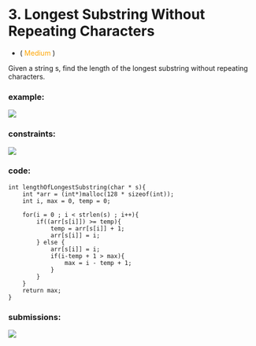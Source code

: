 # 3. Longest Substring Without Repeating Characters
* (<span style="color: orange"> Medium </span>)

Given a string s, find the length of the longest substring
without repeating characters.

### example:
![](https://i.imgur.com/WiYdk56.png)

### constraints:
![](https://i.imgur.com/ZSQ44Ac.png)

### code:
```
int lengthOfLongestSubstring(char * s){
    int *arr = (int*)malloc(128 * sizeof(int));
    int i, max = 0, temp = 0;

    for(i = 0 ; i < strlen(s) ; i++){
        if((arr[s[i]]) >= temp){
            temp = arr[s[i]] + 1;
            arr[s[i]] = i;
        } else {
            arr[s[i]] = i;
            if(i-temp + 1 > max){
                max = i - temp + 1;
            }
        }
    }
    return max;
}
```

### submissions:
![](https://i.imgur.com/fQgErHN.png)
